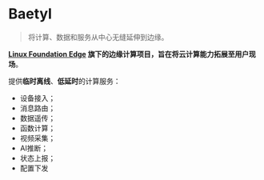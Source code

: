 # Baetyl

> 将计算、数据和服务从中心无缝延伸到边缘。

 **[Linux Foundation Edge](https://www.lfedge.org/) 旗下的边缘计算项目，旨在将云计算能力拓展至用户现场**。 

提供**临时离线**、**低延时**的计算服务：

- 设备接入；
- 消息路由；
- 数据遥传；
- 函数计算；
- 视频采集；
- AI推断；
- 状态上报；
- 配置下发

